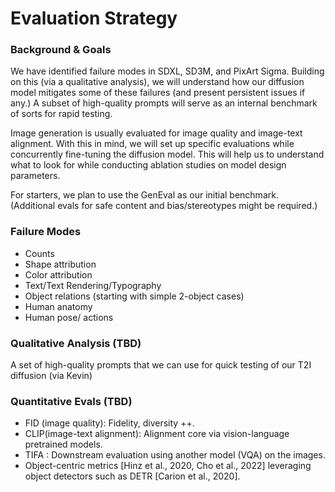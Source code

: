 # Evaluation Strategy 

### Background & Goals
We have identified failure modes in SDXL, SD3M, and PixArt Sigma. Building on this (via a qualitative analysis), we will understand how our diffusion model mitigates some of these failures (and present persistent issues if any.) A subset of high-quality prompts will serve as an internal benchmark of sorts for rapid testing.  

Image generation is usually evaluated for image quality and image-text alignment. With this in mind, we will set up specific evaluations while concurrently fine-tuning the diffusion model. This will help us to understand what to look for while conducting ablation studies on model design parameters.

For starters, we plan to use the GenEval as our initial benchmark.
(Additional evals for safe content and bias/stereotypes might be required.)

### Failure Modes
* Counts 
* Shape attribution
* Color attribution
* Text/Text Rendering/Typography
* Object relations (starting with simple 2-object cases)
* Human anatomy
* Human pose/ actions



### Qualitative Analysis (TBD)
A set of high-quality prompts that we can use for quick testing of our T2I diffusion (via Kevin)


### Quantitative Evals (TBD)
* FID (image quality): Fidelity, diversity ++.
* CLIP(image-text alignment): Alignment core via vision-language pretrained models.
* TIFA : Downstream evaluation using another model (VQA) on the images.
* Object-centric metrics [Hinz et al., 2020, Cho et al., 2022] leveraging object detectors such as DETR [Carion et al., 2020].
